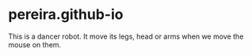 # pereira.github-io

This is a dancer robot.
It move its legs, head or arms when we move the mouse on them. 
